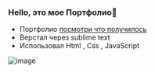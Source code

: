 ### Hello, это мое Портфолио👋


- Портфолио [посмотри что получилось](https://danilmashina.github.io/game-js-snake/)
- Верстал через sublime text 
- Использовал Html , Css , JavaScript

![image](https://user-images.githubusercontent.com/109312502/224386750-cd1afafd-0dc0-4912-9e6c-ace2001e0fa1.png)
